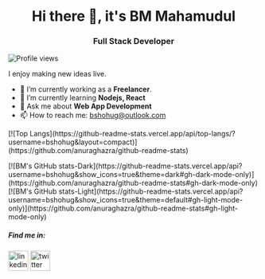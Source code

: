 <h1 align='center'> Hi there 👋, it's BM Mahamudul </h1>
<h3 align='center'> Full Stack Developer </h1>

![Profile views](https://gpvc.arturio.dev/bshohug)  

I enjoy making new ideas live. 

- 🔭 I’m currently working as a **Freelancer**. 
- 🌱 I’m currently learning **Nodejs, React** 
- 💬 Ask me about **Web App Development** 
- 📫 How to reach me: bshohug@outlook.com 


<p align='left'>
[![Top Langs](https://github-readme-stats.vercel.app/api/top-langs/?username=bshohug&layout=compact)](https://github.com/anuraghazra/github-readme-stats) </p>

<p align='left'>[![BM's GitHub stats-Dark](https://github-readme-stats.vercel.app/api?username=bshohug&show_icons=true&theme=dark#gh-dark-mode-only)](https://github.com/anuraghazra/github-readme-stats#gh-dark-mode-only)
[![BM's GitHub stats-Light](https://github-readme-stats.vercel.app/api?username=bshohug&show_icons=true&theme=default#gh-light-mode-only)](https://github.com/anuraghazra/github-readme-stats#gh-light-mode-only)</p>

<h5>Find me in:</h5>

[<img src='https://cdn.jsdelivr.net/npm/simple-icons@3.0.1/icons/linkedin.svg' alt='linkedin' height='40'>](https://www.linkedin.com/in/bshohug/)  [<img src='https://cdn.jsdelivr.net/npm/simple-icons@3.0.1/icons/twitter.svg' alt='twitter' height='40'>](https://twitter.com/bshohug)  
